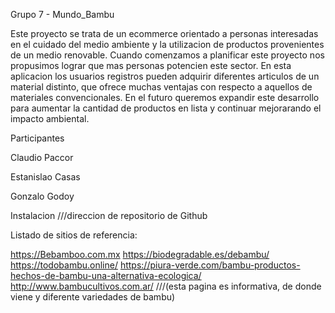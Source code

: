 Grupo 7 - Mundo_Bambu

Este proyecto se trata de un ecommerce orientado a personas interesadas en el cuidado del medio ambiente y la utilizacion de productos provenientes de un medio renovable. Cuando comenzamos a planificar este proyecto nos propusimos lograr que mas personas potencien este sector. En esta aplicacion los usuarios registros pueden adquirir diferentes articulos de un material distinto, que ofrece muchas ventajas con respecto a aquellos de materiales convencionales. En el futuro queremos expandir este desarrollo para aumentar la cantidad de productos en lista y continuar mejorarando el impacto ambiental.

Participantes

Claudio Paccor

Estanislao Casas

Gonzalo Godoy

Instalacion
///direccion de repositorio de Github

Listado de sitios de referencia:


https://Bebamboo.com.mx
https://biodegradable.es/debambu/
https://todobambu.online/ 
https://piura-verde.com/bambu-productos-hechos-de-bambu-una-alternativa-ecologica/
http://www.bambucultivos.com.ar/ ///(esta pagina es informativa, de donde viene y diferente variedades de bambu)